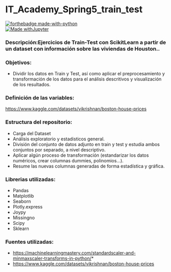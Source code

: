 # IT_Academy_Spring5_train_test
[![forthebadge made-with-python](http://ForTheBadge.com/images/badges/made-with-python.svg)](https://www.python.org/)  
[![Made withJupyter](https://img.shields.io/badge/Made%20with-Jupyter-orange?style=for-the-badge&logo=Jupyter)](https://jupyter.org/try)

### Descripción:Ejercicios de Train-Test con ScikitLearn a partir de un dataset con información sobre las viviendas de Houston..

### Objetivos:
* Dividir los datos en Train y Test, así como aplicar el preprocesamiento y transformación de los datos para el análisis descritivos y visualización de los resultados.

### Definición de las variables:
https://www.kaggle.com/datasets/vikrishnan/boston-house-prices

### Estructura del repositorio:
* Carga del Dataset
* Análisis exploratorio y estadisticos general.
* División del conjunto de datos adjunto en train y test y estudia ambos conjuntos por separado, a nivel descriptivo.
* Aplicar algún proceso de transformación (estandarizar los datos numéricos, crear columnas dummies, polinomios...).
* Resume las nuevas columnas generadas de forma estadística y gráfica.

### Librerias utilizadas:
* Pandas 
* Matplotlib
* Seaborn
* Plotly.express
* Joypy
* Missingno 
* Scipy 
* Sklearn


### Fuentes utilizadas:
* https://machinelearningmastery.com/standardscaler-and-minmaxscaler-transforms-in-python/* 
* https://www.kaggle.com/datasets/vikrishnan/boston-house-prices
